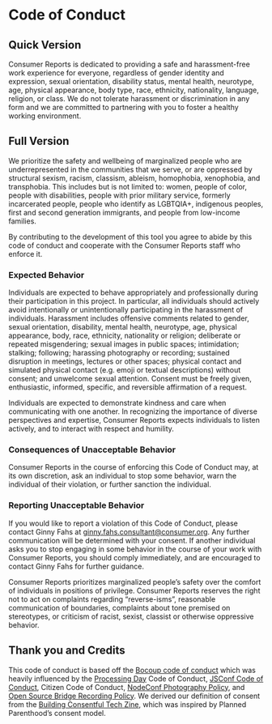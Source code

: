 # Code of Conduct

## Quick Version

Consumer Reports is dedicated to providing a safe and harassment-free work experience 
for everyone, regardless of gender identity and expression, sexual orientation,
disability status, mental health, neurotype, age, physical appearance, body
type, race, ethnicity, nationality, language, religion, or class. We do not
tolerate harassment or discrimination in any form and we are committed to
partnering with you to foster a healthy working environment.

## Full Version

We prioritize the safety and wellbeing of marginalized people who are
underrepresented in the communities that we serve, or are oppressed by
structural sexism, racism, classism, ableism, homophobia, xenophobia, and
transphobia. This includes but is not limited to: women, people of color,
people with disabilities, people with prior military service, formerly
incarcerated people, people who identify as LGBTQIA+, indigenous peoples, first
and second generation immigrants, and people from low-income families.

By contributing to the development of this tool you agree to abide by this
code of conduct and cooperate with the Consumer Reports staff who enforce it.

### Expected Behavior

Individuals are expected to behave appropriately and professionally during
their participation in this project. In particular, all individuals 
should actively avoid intentionally or unintentionally participating in the 
harassment of individuals. Harassment includes offensive comments related to 
gender, sexual orientation, disability, mental health, neurotype, age, 
physical appearance, body, race, ethnicity, nationality or religion; 
deliberate or repeated misgendering; sexual images in public spaces;
intimidation; stalking; following; harassing photography or recording;
sustained disruption in meetings, lectures or other spaces; physical contact
and simulated physical contact (e.g. emoji or textual descriptions) without
consent; and unwelcome sexual attention. Consent must be freely given,
enthusiastic, informed, specific, and reversible affirmation of a request.

Individuals are expected to demonstrate kindness and care when communicating
with one another. In recognizing the importance of diverse perspectives and
expertise, Consumer Reports expects individuals to listen actively, and to interact with
respect and humility.

### Consequences of Unacceptable Behavior

Consumer Reports in the course of enforcing this Code of Conduct may, at its own
discretion, ask an individual to stop some behavior, warn the individual of
their violation, or further sanction the individual. 

### Reporting Unacceptable Behavior

If you would like to report a violation of this Code of
Conduct, please contact Ginny Fahs at ginny.fahs.consultant@consumer.org. Any further 
communication will be determined with your consent. If
another individual asks you to stop engaging in some behavior in the course of
your work with Consumer Reports, you should comply immediately, and are encouraged to
contact Ginny Fahs for further guidance.

Consumer Reports prioritizes marginalized people’s safety over the comfort of individuals
in positions of privilege. Consumer Reports reserves the right not to act on complaints
regarding “reverse-isms”, reasonable communication of boundaries, complaints
about tone premised on stereotypes, or criticism of racist, sexist, classist or
otherwise oppressive behavior.

## Thank you and Credits

This code of conduct is based off the [Bocoup code of conduct](https://bocoup.com/code-of-conduct)
which was heavily influenced by the [Processing
Day](https://day.processing.org/) Code of Conduct, [JSConf Code of
Conduct](http://jsconf.com/codeofconduct.html), Citizen Code of Conduct,
[NodeConf Photography Policy](https://github.com/nodeconf/website/issues/7),
and [Open Source Bridge Recording
Policy](http://opensourcebridge.org/about/recording-policy). We derived our
definition of consent from the [Building Consentful Tech
Zine](https://www.andalsotoo.net/wp-content/uploads/2018/10/Building-Consentful-Tech-Zine-SPREADS.pdf),
which was inspired by Planned Parenthood’s consent model.
